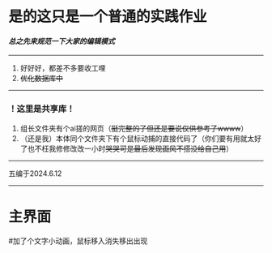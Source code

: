 # 是的这只是一个普通的实践作业
#### *总之先来规范一下大家的编辑模式*
_____
1. 好好好，都差不多要收工哩
3. ~~优化数据库中~~
***
### ！这里是共享库！
1. 组长文件夹有个ai搓的网页（~~挺完整的了但还是要说仅供参考了wwww~~）
2. （还是我）本体同个文件夹下有个鼠标动捕的直接代码了（你们要有用就太好了也不枉我修修改改一小时~~哭哭可是最后发现画风不搭没给自己用~~）
***
五编于2024.6.12
***
# 主界面
#加了个文字小动画，鼠标移入消失移出出现
